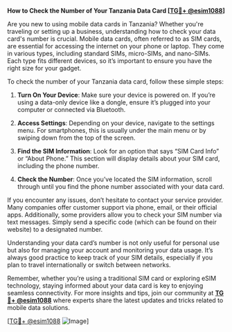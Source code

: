 **How to Check the Number of Your Tanzania Data Card [[TG💪+ @esim1088](https://t.me/s/esim1088)]**

Are you new to using mobile data cards in Tanzania? Whether you're traveling or setting up a business, understanding how to check your data card's number is crucial. Mobile data cards, often referred to as SIM cards, are essential for accessing the internet on your phone or laptop. They come in various types, including standard SIMs, micro-SIMs, and nano-SIMs. Each type fits different devices, so it’s important to ensure you have the right size for your gadget.

To check the number of your Tanzania data card, follow these simple steps:

1. **Turn On Your Device**: Make sure your device is powered on. If you’re using a data-only device like a dongle, ensure it’s plugged into your computer or connected via Bluetooth.

2. **Access Settings**: Depending on your device, navigate to the settings menu. For smartphones, this is usually under the main menu or by swiping down from the top of the screen.

3. **Find the SIM Information**: Look for an option that says “SIM Card Info” or “About Phone.” This section will display details about your SIM card, including the phone number.

4. **Check the Number**: Once you’ve located the SIM information, scroll through until you find the phone number associated with your data card.

If you encounter any issues, don’t hesitate to contact your service provider. Many companies offer customer support via phone, email, or their official apps. Additionally, some providers allow you to check your SIM number via text messages. Simply send a specific code (which can be found on their website) to a designated number.

Understanding your data card’s number is not only useful for personal use but also for managing your account and monitoring your data usage. It’s always good practice to keep track of your SIM details, especially if you plan to travel internationally or switch between networks.

Remember, whether you’re using a traditional SIM card or exploring eSIM technology, staying informed about your data card is key to enjoying seamless connectivity. For more insights and tips, join our community at **[TG💪+ @esim1088](https://t.me/s/esim1088)** where experts share the latest updates and tricks related to mobile data solutions.

[[TG💪+ @esim1088](https://t.me/s/esim1088) ![Image](https://i.postimg.cc/Y0z9fWf4/image.png)]